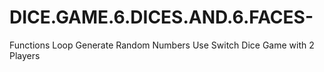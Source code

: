 # DICE.GAME.6.DICES.AND.6.FACES-
Functions Loop Generate Random Numbers Use  Switch Dice Game with 2 Players

